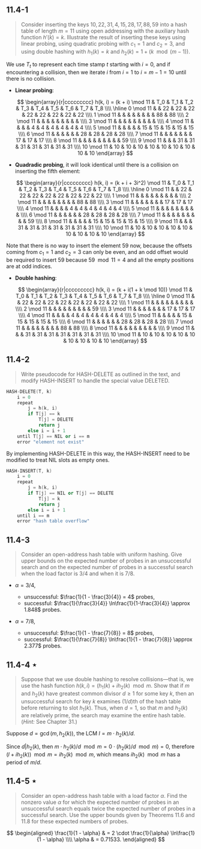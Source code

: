## 11.4-1

> Consider inserting the keys $10, 22, 31, 4, 15, 28, 17, 88, 59$ into a hash table of length $m = 11$ using open addressing with the auxiliary hash function $h'(k) = k$. Illustrate the result of inserting these keys using linear probing, using quadratic probing with $c_1 = 1$ and $c_2 = 3$, and using double hashing with $h_1(k) = k$ and $h_2(k) = 1 + (k \mod (m - 1))$.

We use $T_t$ to represent each time stamp $t$ starting with $i = 0$, and if encountering a collision, then we iterate $i$ from $i = 1$ to $i = m - 1 = 10$ until there is no collision.

- **Linear probing**:

    $$
    \begin{array}{r|ccccccccc}
    h(k, i) = (k + i) \mod 11 & T_0 & T_1 & T_2 & T_3 & T_4 & T_5 & T_6 & T_7 & T_8 \\\\
    \hline
     0 \mod 11 &    & 22 & 22 & 22 & 22 & 22 & 22 & 22 & 22 \\\\
     1 \mod 11 &    &    &    &    &    &    &    & 88 & 88 \\\\
     2 \mod 11 &    &    &    &    &    &    &    &    &    \\\\
     3 \mod 11 &    &    &    &    &    &    &    &    &    \\\\
     4 \mod 11 &    &    &    &  4 &  4 &  4 &  4 &  4 &  4 \\\\
     5 \mod 11 &    &    &    &    & 15 & 15 & 15 & 15 & 15 \\\\
     6 \mod 11 &    &    &    &    &    & 28 & 28 & 28 & 28 \\\\
     7 \mod 11 &    &    &    &    &    &    & 17 & 17 & 17 \\\\
     8 \mod 11 &    &    &    &    &    &    &    &    & 59 \\\\
     9 \mod 11 &    &    & 31 & 31 & 31 & 31 & 31 & 31 & 31 \\\\
    10 \mod 11 & 10 & 10 & 10 & 10 & 10 & 10 & 10 & 10 & 10
    \end{array}
    $$

- **Quadradic probing**, it will look identical until there is a collision on inserting the fifth element: 

    $$
    \begin{array}{r|ccccccccc}
    h(k, i) = (k + i + 3i^2) \mod 11 & T_0 & T_1 & T_2 & T_3 & T_4 & T_5 & T_6 & T_7 & T_8 \\\\
    \hline
     0 \mod 11 &    & 22 & 22 & 22 & 22 & 22 & 22 & 22 & 22 \\\\
     1 \mod 11 &    &    &    &    &    &    &    &    &    \\\\
     2 \mod 11 &    &    &    &    &    &    &    & 88 & 88 \\\\
     3 \mod 11 &    &    &    &    &    &    & 17 & 17 & 17 \\\\
     4 \mod 11 &    &    &    &  4 &  4 &  4 &  4 &  4 &  4 \\\\
     5 \mod 11 &    &    &    &    &    &    &    &    &    \\\\
     6 \mod 11 &    &    &    &    &    & 28 & 28 & 28 & 28 \\\\
     7 \mod 11 &    &    &    &    &    &    &    &    & 59 \\\\
     8 \mod 11 &    &    &    &    & 15 & 15 & 15 & 15 & 15 \\\\
     9 \mod 11 &    &    & 31 & 31 & 31 & 31 & 31 & 31 & 31 \\\\
    10 \mod 11 & 10 & 10 & 10 & 10 & 10 & 10 & 10 & 10 & 10
    \end{array}
    $$

Note that there is no way to insert the element $59$ now, because the offsets coming from $c_1 = 1$ and $c_2 = 3$ can only be even, and an odd offset would be required to insert $59$ because $59 \mod 11 = 4$ and all the empty positions are at odd indices.

- **Double hashing**:

    $$
    \begin{array}{r|ccccccccc}
    h(k, i) = (k + i(1 + k \mod 10)) \mod 11 & T_0 & T_1 & T_2 & T_3 & T_4 & T_5 & T_6 & T_7 & T_8 \\\\
    \hline
     0 \mod 11 &    & 22 & 22 & 22 & 22 & 22 & 22 & 22 & 22 \\\\
     1 \mod 11 &    &    &    &    &    &    &    &    &    \\\\
     2 \mod 11 &    &    &    &    &    &    &    &    & 59 \\\\
     3 \mod 11 &    &    &    &    &    &    & 17 & 17 & 17 \\\\
     4 \mod 11 &    &    &    &  4 &  4 &  4 &  4 &  4 &  4 \\\\
     5 \mod 11 &    &    &    &    & 15 & 15 & 15 & 15 & 15 \\\\
     6 \mod 11 &    &    &    &    &    & 28 & 28 & 28 & 28 \\\\
     7 \mod 11 &    &    &    &    &    &    &    & 88 & 88 \\\\
     8 \mod 11 &    &    &    &    &    &    &    &    &    \\\\
     9 \mod 11 &    &    & 31 & 31 & 31 & 31 & 31 & 31 & 31 \\\\
    10 \mod 11 & 10 & 10 & 10 & 10 & 10 & 10 & 10 & 10 & 10
    \end{array}
    $$

## 11.4-2

> Write pseudocode for $\text{HASH-DELETE}$ as outlined in the text, and modify $\text{HASH-INSERT}$ to handle the special value $\text{DELETED}$.

```cpp
HASH-DELETE(T, k)
    i = 0
    repeat
        j = h(k, i)
        if T[j] == k
            T[j] = DELETE
            return j
        else i = i + 1
    until T[j] == NIL or i == m
    error "element not exist"
```

By implementing $\text{HASH-DELETE}$ in this way, the $\text{HASH-INSERT}$ need to be modified to treat $\text{NIL}$ slots as empty ones.

```cpp
HASH-INSERT(T, k)
    i = 0
    repeat
        j = h(k, i)
        if T[j] == NIL or T[j] == DELETE
            T[j] = k
            return j
        else i = i + 1
    until i == m
    error "hash table overflow"
```

## 11.4-3

> Consider an open-address hash table with uniform hashing. Give upper bounds on the expected number of probes in an unsuccessful search and on the expected number of probes in a successful search when the load factor is $3 / 4$ and when it is $7 / 8$.

- $\alpha = 3 / 4$,
    - unsuccessful: $\frac{1}{1 - \frac{3}{4}} = 4$ probes,
    - successful: $\frac{1}{\frac{3}{4}} \ln\frac{1}{1-\frac{3}{4}} \approx 1.848$ probes.

- $\alpha = 7 / 8$,
    - unsuccessful: $\frac{1}{1 - \frac{7}{8}} = 8$ probes,
    - successful: $\frac{1}{\frac{7}{8}} \ln\frac{1}{1 - \frac{7}{8}} \approx 2.377$ probes.

## 11.4-4 $\star$

> Suppose that we use double hashing to resolve collisions—that is, we use the hash function $h(k, i) = (h_1(k) + ih_2(k) \mod m$. Show that if $m$ and $h_2(k)$ have greatest common divisor $d \ge 1$ for some key $k$, then an unsuccessful search for key $k$ examines $(1/d)$th of the hash table before returning to slot $h_1(k)$. Thus, when $d = 1$, so that $m$ and $h_2(k)$ are relatively prime, the search may examine the entire hash table. ($\textit{Hint:}$ See Chapter 31.)

Suppose $d = \gcd(m, h_2(k))$, the $\text{LCM}$ $l = m \cdot h_2(k) / d$.

Since $d | h_2(k)$, then $m \cdot h_2(k) / d \mod m = 0 \cdot (h_2(k) / d \mod m) = 0$, therefore $(l + ih_2(k)) \mod m = ih_2(k) \mod m$, which means $ih_2(k) \mod m$ has a period of $m / d$.

## 11.4-5 $\star$

> Consider an open-address hash table with a load factor $\alpha$. Find the nonzero value $\alpha$ for which the expected number of probes in an unsuccessful search equals twice the expected number of probes in a successful search. Use the upper bounds given by Theorems 11.6 and 11.8 for these expected numbers of probes.

$$
\begin{aligned}
\frac{1}{1 - \alpha} & = 2 \cdot \frac{1}{\alpha} \ln\frac{1}{1 - \alpha} \\\\
              \alpha & = 0.71533.
\end{aligned}
$$
